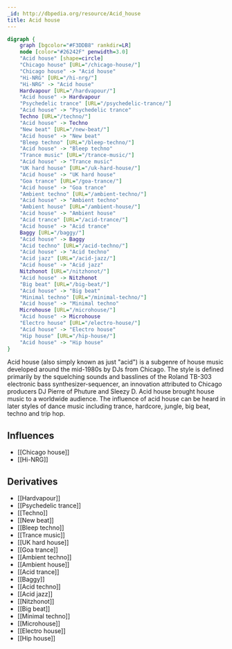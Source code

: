 ```yaml
---
_id: http://dbpedia.org/resource/Acid_house
title: Acid house
---
```


```dot
digraph {
	graph [bgcolor="#F3DDB8" rankdir=LR]
	node [color="#26242F" penwidth=3.0]
	"Acid house" [shape=circle]
	"Chicago house" [URL="/chicago-house/"]
	"Chicago house" -> "Acid house"
	"Hi-NRG" [URL="/hi-nrg/"]
	"Hi-NRG" -> "Acid house"
	Hardvapour [URL="/hardvapour/"]
	"Acid house" -> Hardvapour
	"Psychedelic trance" [URL="/psychedelic-trance/"]
	"Acid house" -> "Psychedelic trance"
	Techno [URL="/techno/"]
	"Acid house" -> Techno
	"New beat" [URL="/new-beat/"]
	"Acid house" -> "New beat"
	"Bleep techno" [URL="/bleep-techno/"]
	"Acid house" -> "Bleep techno"
	"Trance music" [URL="/trance-music/"]
	"Acid house" -> "Trance music"
	"UK hard house" [URL="/uk-hard-house/"]
	"Acid house" -> "UK hard house"
	"Goa trance" [URL="/goa-trance/"]
	"Acid house" -> "Goa trance"
	"Ambient techno" [URL="/ambient-techno/"]
	"Acid house" -> "Ambient techno"
	"Ambient house" [URL="/ambient-house/"]
	"Acid house" -> "Ambient house"
	"Acid trance" [URL="/acid-trance/"]
	"Acid house" -> "Acid trance"
	Baggy [URL="/baggy/"]
	"Acid house" -> Baggy
	"Acid techno" [URL="/acid-techno/"]
	"Acid house" -> "Acid techno"
	"Acid jazz" [URL="/acid-jazz/"]
	"Acid house" -> "Acid jazz"
	Nitzhonot [URL="/nitzhonot/"]
	"Acid house" -> Nitzhonot
	"Big beat" [URL="/big-beat/"]
	"Acid house" -> "Big beat"
	"Minimal techno" [URL="/minimal-techno/"]
	"Acid house" -> "Minimal techno"
	Microhouse [URL="/microhouse/"]
	"Acid house" -> Microhouse
	"Electro house" [URL="/electro-house/"]
	"Acid house" -> "Electro house"
	"Hip house" [URL="/hip-house/"]
	"Acid house" -> "Hip house"
}
```

Acid house (also simply known as just "acid") is a subgenre of house music developed around the mid-1980s by DJs from Chicago. The style is defined primarily by the squelching sounds and basslines of the Roland TB-303 electronic bass synthesizer-sequencer, an innovation attributed to Chicago producers DJ Pierre of Phuture and Sleezy D. Acid house brought house music to a worldwide audience. The influence of acid house can be heard in later styles of dance music including trance, hardcore, jungle, big beat, techno and trip hop.

## Influences
- [[Chicago house]]
- [[Hi-NRG]]

## Derivatives
- [[Hardvapour]]
- [[Psychedelic trance]]
- [[Techno]]
- [[New beat]]
- [[Bleep techno]]
- [[Trance music]]
- [[UK hard house]]
- [[Goa trance]]
- [[Ambient techno]]
- [[Ambient house]]
- [[Acid trance]]
- [[Baggy]]
- [[Acid techno]]
- [[Acid jazz]]
- [[Nitzhonot]]
- [[Big beat]]
- [[Minimal techno]]
- [[Microhouse]]
- [[Electro house]]
- [[Hip house]]
